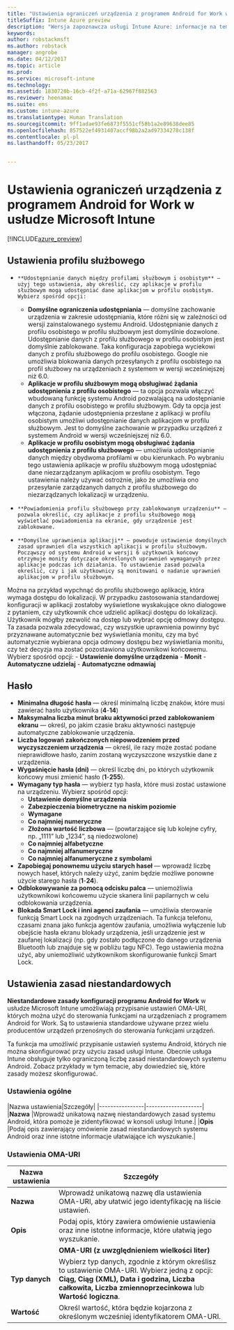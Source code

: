 ```yaml
---
title: "Ustawienia ograniczeń urządzenia z programem Android for Work w usłudze Intune | Microsoft Docs"
titleSuffix: Intune Azure preview
description: "Wersja zapoznawcza usługi Intune Azure: informacje na temat ustawień usługi Intune służących do kontrolowania ustawień i funkcjonalności na urządzeniach z programem Android for Work."
keywords: 
author: robstackmsft
ms.author: robstack
manager: angrobe
ms.date: 04/12/2017
ms.topic: article
ms.prod: 
ms.service: microsoft-intune
ms.technology: 
ms.assetid: 1830720b-16cb-4f2f-a71a-62967f882563
ms.reviewer: heenamac
ms.suite: ems
ms.custom: intune-azure
ms.translationtype: Human Translation
ms.sourcegitcommit: 9ff1adae93fe6873f5551cf58b1a2e89638dee85
ms.openlocfilehash: 857522ef4931407accf98b2a2ad97334278c138f
ms.contentlocale: pl-pl
ms.lasthandoff: 05/23/2017


---
```


# <a name="android-for-work-device-restriction-settings-in-microsoft-intune"></a>Ustawienia ograniczeń urządzenia z programem Android for Work w usłudze Microsoft Intune

[!INCLUDE[azure_preview](./includes/azure_preview.md)]

## <a name="work-profile-settings"></a>Ustawienia profilu służbowego
-     **Udostępnianie danych między profilami służbowym i osobistym** — użyj tego ustawienia, aby określić, czy aplikacje w profilu służbowym mogą udostępniać dane aplikacjom w profilu osobistym. Wybierz spośród opcji:
    - **Domyślne ograniczenia udostępniania** — domyślne zachowanie urządzenia w zakresie udostępniania, które różni się w zależności od wersji zainstalowanego systemu Android. Udostępnianie danych z profilu osobistego w profilu służbowym jest domyślnie dozwolone. Udostępnianie danych z profilu służbowego w profilu osobistym jest domyślnie zablokowane. Taka konfiguracja zapobiega wyciekowi danych z profilu służbowego do profilu osobistego. Google nie umożliwia blokowania danych przesyłanych z profilu osobistego na profil służbowy na urządzeniach z systemem w wersji wcześniejszej niż 6.0.  
    - **Aplikacje w profilu służbowym mogą obsługiwać żądania udostępnienia z profilu osobistego** — ta opcja pozwala włączyć wbudowaną funkcję systemu Android pozwalającą na udostępnianie danych z profilu osobistego w profilu służbowym. Gdy ta opcja jest włączona, żądanie udostępnienia przesłane z aplikacji w profilu osobistym umożliwi udostępnianie danych aplikacjom w profilu służbowym. Jest to domyślne zachowanie w przypadku urządzeń z systemem Android w wersji wcześniejszej niż 6.0.
    - **Aplikacje w profilu osobistym mogą obsługiwać żądania udostępnienia z profilu służbowego** — umożliwia udostępnianie danych między obydwoma profilami w obu kierunkach. Po wybraniu tego ustawienia aplikacje w profilu służbowym mogą udostępniać dane niezarządzanym aplikacjom w profilu osobistym.  Tego ustawienia należy używać ostrożnie, jako że umożliwia ono przesyłanie zarządzanych danych z profilu służbowego do niezarządzanych lokalizacji w urządzeniu.


-     **Powiadomienia profilu służbowego przy zablokowanym urządzeniu** — pozwala określić, czy aplikacje z profilu służbowego mogą wyświetlać powiadomienia na ekranie, gdy urządzenie jest zablokowane.
-     **Domyślne uprawnienia aplikacji** — powoduje ustawienie domyślnych zasad uprawnień dla wszystkich aplikacji w profilu służbowym. Począwszy od systemu Android w wersji 6 użytkownik końcowy otrzymuje monity dotyczące określonych uprawnień wymaganych przez aplikacje podczas ich działania. To ustawienie zasad pozwala określić, czy i jak użytkownicy są monitowani o nadanie uprawnień aplikacjom w profilu służbowym.
Można na przykład wypchnąć do profilu służbowego aplikację, która wymaga dostępu do lokalizacji. W przypadku zastosowania standardowej konfiguracji w aplikacji zostałoby wyświetlone wyskakujące okno dialogowe z pytaniem, czy użytkownik chce udzielić aplikacji dostępu do lokalizacji. Użytkownik mógłby zezwolić na dostęp lub wybrać opcję odmowy dostępu. Ta zasada pozwala zdecydować, czy wszystkie uprawnienia powinny być przyznawane automatycznie bez wyświetlania monitu, czy ma być automatycznie wybierana opcja odmowy dostępu bez wyświetlania monitu, czy też decyzja ma zostać pozostawiona użytkownikowi końcowemu. Wybierz spośród opcji:
    -     **Ustawienie domyślne urządzenia**
    -     **Monit**
    -     **Automatyczne udzielaj**
    -     **Automatyczne odmawiaj**

## <a name="password"></a>Hasło

- **Minimalna długość hasła** — określ minimalną liczbę znaków, które musi zawierać hasło użytkownika (**4**-**14**)
- **Maksymalna liczba minut braku aktywności przed zablokowaniem ekranu** — określ, po jakim czasie braku aktywności następuje automatyczne zablokowanie urządzenia.
- **Liczba logowań zakończonych niepowodzeniem przed wyczyszczeniem urządzenia** — określ, ile razy może zostać podane nieprawidłowe hasło, zanim zostaną wyczyszczone wszystkie dane z urządzenia.
- **Wygaśnięcie hasła (dni)** — określ liczbę dni, po których użytkownik końcowy musi zmienić hasło (**1**-**255**).
- **Wymagany typ hasła** — wybierz typ hasła, które musi zostać ustawione na urządzeniu. Wybierz spośród opcji:
    - **Ustawienie domyślne urządzenia**
    - **Zabezpieczenia biometryczne na niskim poziomie**
    - **Wymagane**
    - **Co najmniej numeryczne**
    - **Złożona wartość liczbowa** — (powtarzające się lub kolejne cyfry, np. „1111” lub „1234”, są niedozwolone)
    - **Co najmniej alfabetyczne**
    - **Co najmniej alfanumeryczne**
    - **Co najmniej alfanumeryczne z symbolami**
- **Zapobiegaj ponownemu użyciu starych haseł** — wprowadź liczbę nowych haseł, których należy użyć, zanim będzie możliwe ponowne użycie starego hasła (**1**-**24**).
- **Odblokowywanie za pomocą odcisku palca** — uniemożliwia użytkownikowi końcowemu użycie skanera linii papilarnych w celu odblokowania urządzenia.
- **Blokada Smart Lock i inni agenci zaufania** — umożliwia sterowanie funkcją Smart Lock na zgodnych urządzeniach. Ta funkcja telefonu, czasami znana jako funkcja agentów zaufania, umożliwia wyłączenie lub obejście hasła ekranu blokady urządzenia, jeśli urządzenie jest w zaufanej lokalizacji (np. gdy zostało podłączone do danego urządzenia Bluetooth lub znajduje się w pobliżu tagu NFC). Tego ustawienia można użyć, aby uniemożliwić użytkownikom skonfigurowanie funkcji Smart Lock.

## <a name="custom-policy-settings"></a>Ustawienia zasad niestandardowych
**Niestandardowe zasady konfiguracji programu Android for Work** w usłudze Microsoft Intune umożliwiają przypisanie ustawień OMA-URI, których można użyć do sterowania funkcjami na urządzeniach z programem Android for Work. Są to ustawienia standardowe używane przez wielu producentów urządzeń przenośnych do sterowania funkcjami urządzeń.

Ta funkcja ma umożliwić przypisanie ustawień systemu Android, których nie można skonfigurować przy użyciu zasad usługi Intune.
Obecnie usługa Intune obsługuje tylko ograniczoną liczbę zasad niestandardowych systemu Android. Zobacz przykłady w tym temacie, aby dowiedzieć się, które zasady możesz skonfigurować.

### <a name="general-settings"></a>Ustawienia ogólne

|Nazwa ustawienia|Szczegóły|
    |----------------|--------------------|
    |**Nazwa** |Wprowadź unikatową nazwę niestandardowych zasad systemu Android, która pomoże je zidentyfikować w konsoli usługi Intune.|
    |**Opis** |Podaj opis zawierający omówienie zasad niestandardowych systemu Android oraz inne istotne informacje ułatwiające ich wyszukanie.|

### <a name="oma-uri-settings"></a>Ustawienia OMA-URI

  |Nazwa ustawienia|Szczegóły|
  |--------|--------------------|
  |**Nazwa** |Wprowadź unikatową nazwę dla ustawienia OMA-URI, aby ułatwić jego identyfikację na liście ustawień.|
  |**Opis** |Podaj opis, który zawiera omówienie ustawienia oraz inne istotne informacje, które ułatwią jego wyszukanie.|
    |**OMA-URI (z uwzględnieniem wielkości liter)** |Określ identyfikator OMA-URI, dla którego chcesz podać ustawienie.|
  |**Typ danych** |Wybierz typ danych, zgodnie z którym określisz to ustawienie OMA-URI. Wybierz jedną z opcji: **Ciąg, Ciąg (XML), Data i godzina, Liczba całkowita, Liczba zmiennoprzecinkowa** lub **Wartość logiczna**.|
  |**Wartość** |Określ wartość, która będzie kojarzona z określonym wcześniej identyfikatorem OMA-URI.|


